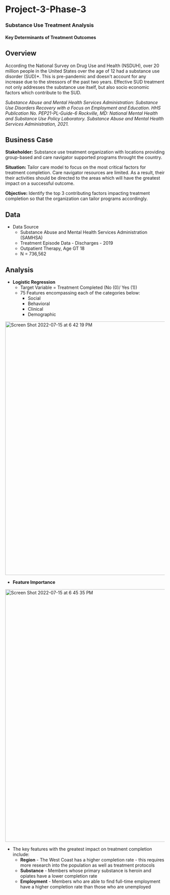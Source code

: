 # Project-3-Phase-3

### Substance Use Treatment Analysis
#### Key Determinants of Treatment Outcomes

## Overview
According the National Survey on Drug Use and Health (NSDUH), over 20 million people in the United States over the age of 12 had a substance use disorder 
(SUD)*. This is pre-pandemic and doesn't account for any increase due to the stressors of the past two years.  Effective SUD treatment not only addresses 
the substance use itself, but also socio economic factors which contribute to the SUD. 

*Substance Abuse and Mental Health Services Administration: Substance Use Disorders Recovery with a
Focus on Employment and Education. HHS Publication No. PEP21-PL-Guide-6 Rockville, MD: National
Mental Health and Substance Use Policy Laboratory. Substance Abuse and Mental Health Services
Administration, 2021.*

## Business Case

**Stakeholder:** Substance use treatment organization with locations providing group-based and care navigator supported programs throught the country.

**Situation:** Tailor care model to focus on the most critical factors for treatment completion.  Care navigator resources are limited.  As a result, their 
their activities should be directed to the areas which will have the greatest impact on a successful outcome. 

**Objective:** Identify the top 3 contributing factors impacting treatment completion so that the organization can tailor programs accordingly. 

## Data

- Data Source
  - Substance Abuse and Mental Health Services Administration (SAMHSA)
  - Treatment Episode Data - Discharges - 2019
  - Outpatient Therapy, Age GT 18
  - N =  736,562

## Analysis 
 
- **Logistic Regression**
  - Target Variable = Treatment Completed (No (0)/ Yes (1))
  - 75 Features encompassing each of the categories below:
    - Social
    - Behavioral
    - Clinical
    - Demographic 

<img width="799" alt="Screen Shot 2022-07-15 at 6 42 19 PM" src="https://user-images.githubusercontent.com/100314469/179321055-3aa7f3e7-703a-416b-ae91-b58b3482de34.png">

- **Feature Importance**

<img width="796" alt="Screen Shot 2022-07-15 at 6 45 35 PM" src="https://user-images.githubusercontent.com/100314469/179321330-0ec0702b-1eee-4a20-bd3e-6a67f4b4ebe8.png">

  - The key features with the greatest impact on treatment completion include: 
    -  **Region** - The West Coast has a higher completion rate - this requires more research into the population as well as treatment protocols
    -  **Substance** - Members whose primary substance is heroin and opiates have a lower completion rate
    -  **Employment** - Members who are able to find full-time employment have a higher completion rate than those who are unemployed
   
